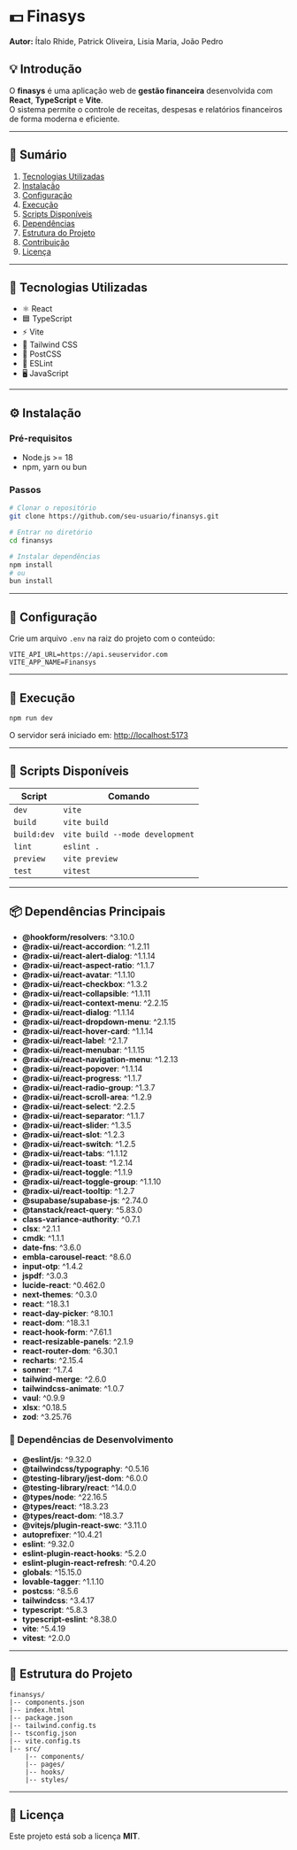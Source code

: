 # 💵 Finasys

**Autor:** Ítalo Rhide, Patrick Oliveira, Lisia Maria, João Pedro

## 💡 Introdução
O **finasys** é uma aplicação web de **gestão financeira** desenvolvida com **React**, **TypeScript** e **Vite**.  
O sistema permite o controle de receitas, despesas e relatórios financeiros de forma moderna e eficiente.

---

## 📑 Sumário
1. [Tecnologias Utilizadas](#-tecnologias-utilizadas)
2. [Instalação](#-instalação)
3. [Configuração](#-configuração)
4. [Execução](#-execução)
5. [Scripts Disponíveis](#-scripts-disponíveis)
6. [Dependências](#-dependências)
7. [Estrutura do Projeto](#-estrutura-do-projeto)
8. [Contribuição](#-contribuição)
9. [Licença](#-licença)

---

## 🧠 Tecnologias Utilizadas
- ⚛️ React
- 🟦 TypeScript
- ⚡ Vite
- 🎨 Tailwind CSS
- 🧵 PostCSS
- 🧩 ESLint
- 🖥️ JavaScript

---

## ⚙️ Instalação

### Pré-requisitos
- Node.js >= 18
- npm, yarn ou bun

### Passos
```bash
# Clonar o repositório
git clone https://github.com/seu-usuario/finansys.git

# Entrar no diretório
cd finansys

# Instalar dependências
npm install
# ou
bun install
```

---

## 🔧 Configuração

Crie um arquivo `.env` na raiz do projeto com o conteúdo:
```env
VITE_API_URL=https://api.seuservidor.com
VITE_APP_NAME=Finansys
```

---

## 🚀 Execução

```bash
npm run dev
```
O servidor será iniciado em: [http://localhost:5173](http://localhost:5173)

---

## 📜 Scripts Disponíveis
| Script | Comando |
|--------|----------|
| `dev` | `vite` |
| `build` | `vite build` |
| `build:dev` | `vite build --mode development` |
| `lint` | `eslint .` |
| `preview` | `vite preview` |
| `test` | `vitest` |


---

## 📦 Dependências Principais
- **@hookform/resolvers**: ^3.10.0
- **@radix-ui/react-accordion**: ^1.2.11
- **@radix-ui/react-alert-dialog**: ^1.1.14
- **@radix-ui/react-aspect-ratio**: ^1.1.7
- **@radix-ui/react-avatar**: ^1.1.10
- **@radix-ui/react-checkbox**: ^1.3.2
- **@radix-ui/react-collapsible**: ^1.1.11
- **@radix-ui/react-context-menu**: ^2.2.15
- **@radix-ui/react-dialog**: ^1.1.14
- **@radix-ui/react-dropdown-menu**: ^2.1.15
- **@radix-ui/react-hover-card**: ^1.1.14
- **@radix-ui/react-label**: ^2.1.7
- **@radix-ui/react-menubar**: ^1.1.15
- **@radix-ui/react-navigation-menu**: ^1.2.13
- **@radix-ui/react-popover**: ^1.1.14
- **@radix-ui/react-progress**: ^1.1.7
- **@radix-ui/react-radio-group**: ^1.3.7
- **@radix-ui/react-scroll-area**: ^1.2.9
- **@radix-ui/react-select**: ^2.2.5
- **@radix-ui/react-separator**: ^1.1.7
- **@radix-ui/react-slider**: ^1.3.5
- **@radix-ui/react-slot**: ^1.2.3
- **@radix-ui/react-switch**: ^1.2.5
- **@radix-ui/react-tabs**: ^1.1.12
- **@radix-ui/react-toast**: ^1.2.14
- **@radix-ui/react-toggle**: ^1.1.9
- **@radix-ui/react-toggle-group**: ^1.1.10
- **@radix-ui/react-tooltip**: ^1.2.7
- **@supabase/supabase-js**: ^2.74.0
- **@tanstack/react-query**: ^5.83.0
- **class-variance-authority**: ^0.7.1
- **clsx**: ^2.1.1
- **cmdk**: ^1.1.1
- **date-fns**: ^3.6.0
- **embla-carousel-react**: ^8.6.0
- **input-otp**: ^1.4.2
- **jspdf**: ^3.0.3
- **lucide-react**: ^0.462.0
- **next-themes**: ^0.3.0
- **react**: ^18.3.1
- **react-day-picker**: ^8.10.1
- **react-dom**: ^18.3.1
- **react-hook-form**: ^7.61.1
- **react-resizable-panels**: ^2.1.9
- **react-router-dom**: ^6.30.1
- **recharts**: ^2.15.4
- **sonner**: ^1.7.4
- **tailwind-merge**: ^2.6.0
- **tailwindcss-animate**: ^1.0.7
- **vaul**: ^0.9.9
- **xlsx**: ^0.18.5
- **zod**: ^3.25.76


### 🧰 Dependências de Desenvolvimento
- **@eslint/js**: ^9.32.0
- **@tailwindcss/typography**: ^0.5.16
- **@testing-library/jest-dom**: ^6.0.0
- **@testing-library/react**: ^14.0.0
- **@types/node**: ^22.16.5
- **@types/react**: ^18.3.23
- **@types/react-dom**: ^18.3.7
- **@vitejs/plugin-react-swc**: ^3.11.0
- **autoprefixer**: ^10.4.21
- **eslint**: ^9.32.0
- **eslint-plugin-react-hooks**: ^5.2.0
- **eslint-plugin-react-refresh**: ^0.4.20
- **globals**: ^15.15.0
- **lovable-tagger**: ^1.1.10
- **postcss**: ^8.5.6
- **tailwindcss**: ^3.4.17
- **typescript**: ^5.8.3
- **typescript-eslint**: ^8.38.0
- **vite**: ^5.4.19
- **vitest**: ^2.0.0


---

## 🧱 Estrutura do Projeto
```
finansys/
|-- components.json
|-- index.html
|-- package.json
|-- tailwind.config.ts
|-- tsconfig.json
|-- vite.config.ts
|-- src/
    |-- components/
    |-- pages/
    |-- hooks/
    |-- styles/
```

---

## 📄 Licença
Este projeto está sob a licença **MIT**.
